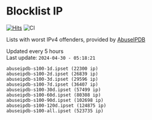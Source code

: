 # Blocklist IP

[![Hits](https://hits.seeyoufarm.com/api/count/incr/badge.svg?url=https%3A%2F%2Fgithub.com%2Fborestad%2Fblocklist-ip%2F&count_bg=%2379C83D&title_bg=%23555555&icon=&icon_color=%23E7E7E7&title=hits&edge_flat=false)](https://hits.seeyoufarm.com)  ![CI](https://img.shields.io/github/workflow/status/borestad/blocklist-ip/CI?style=flat-square)

Lists with worst IPv4 offenders, provided by [AbuseIPDB](https://www.abuseipdb.com/)

<!-- FOOTER-PLACEHOLDER -->
Updated every 5 hours<br>
Last update: `2024-04-30 - 05:18:21`
```
abuseipdb-s100-1d.ipset (22300 ip)
abuseipdb-s100-2d.ipset (26839 ip)
abuseipdb-s100-3d.ipset (29596 ip)
abuseipdb-s100-7d.ipset (36407 ip)
abuseipdb-s100-30d.ipset (57499 ip)
abuseipdb-s100-60d.ipset (80308 ip)
abuseipdb-s100-90d.ipset (102698 ip)
abuseipdb-s100-120d.ipset (124875 ip)
abuseipdb-s100-all.ipset (523735 ip)
```
